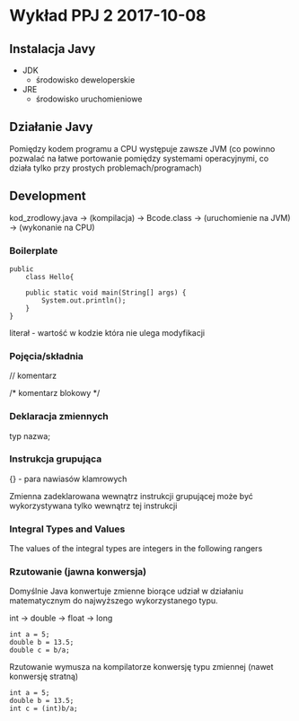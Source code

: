 # Wykład PPJ 2 2017-10-08

## Instalacja Javy

- JDK
	- środowisko deweloperskie
- JRE
	- środowisko uruchomieniowe

## Działanie Javy

Pomiędzy kodem programu a CPU występuje zawsze JVM (co powinno pozwalać na łatwe portowanie pomiędzy systemami operacyjnymi, co działa tylko przy prostych problemach/programach)

## Development

kod_zrodlowy.java -> (kompilacja) -> Bcode.class -> (uruchomienie na JVM) -> (wykonanie na CPU)

### Boilerplate

```
public
	class Hello{

	public static void main(String[] args) {
		System.out.println();
	}
}
```

literał - wartość w kodzie która nie ulega modyfikacji

### Pojęcia/składnia

// komentarz

/* 
komentarz blokowy
*/ 

### Deklaracja zmiennych

typ nazwa;

### Instrukcja grupująca

{} - para nawiasów klamrowych

Zmienna zadeklarowana wewnątrz instrukcji grupującej może być wykorzystywana tylko wewnątrz tej instrukcji

### Integral Types and Values

The values of the integral types are integers in the following rangers

### Rzutowanie (jawna konwersja)

Domyślnie Java konwertuje zmienne biorące udział w działaniu matematycznym do najwyższego wykorzystanego typu.

int -> double -> float -> long

```
int a = 5;
double b = 13.5;
double c = b/a;
```

Rzutowanie wymusza na kompilatorze konwersję typu zmiennej (nawet konwersję stratną)

```
int a = 5;
double b = 13.5;
int c = (int)b/a;
```
